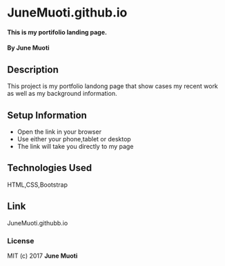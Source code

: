 # JuneMuoti.github.io
#### This is my portifolio landing page.
#### By **June Muoti**
## Description
This project is my portfolio landong page that show cases my recent work as well as my background information.
## Setup Information
* Open the link in your browser
* Use either your phone,tablet or desktop
* The link will take you directly to my page
## Technologies Used
HTML,CSS,Bootstrap
## Link
 JuneMuoti.githubb.io
### License
MIT (c) 2017 **June Muoti**
